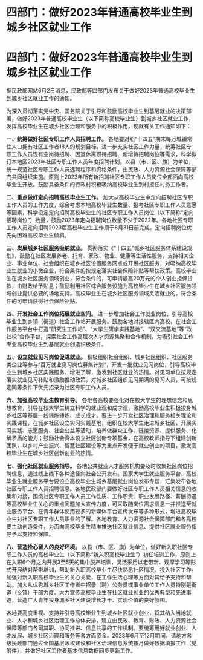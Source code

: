 # 四部门：做好2023年普通高校毕业生到城乡社区就业工作

# 四部门：做好2023年普通高校毕业生到城乡社区就业工作

据民政部网站6月2日消息，民政部等四部门发布关于做好2023年普通高校毕业生到城乡社区就业工作的通知。

为深入贯彻落实党中央、国务院关于引导和鼓励高校毕业生到基层就业的决策部署，做好2023年普通高校毕业生（以下简称高校毕业生）到城乡社区就业工作，发挥高校毕业生在城乡社区治理和服务中的积极作用，现就有关工作通知如下：

**一、统筹做好社区专职工作人员招聘工作。**
各地要对照“十四五”期末每万城镇常住人口拥有社区工作者18人的规划目标，进一步充实社区工作力量，统筹社区专职工作人员现有空岗待招聘、因退休离职待招聘、新增待招聘岗位等需求，科学拟订本地区2023年社区专职工作人员年度招聘计划。以县（市、区、旗）为单位，统一规范社区专职工作人员选聘程序和资格条件，由民政、人力资源社会保障等部门共同组织实施。原则上2023年所有新招聘社区专职工作人员岗位全部面向高校毕业生开放。鼓励具备条件的行政村积极吸纳高校毕业生到村担任村务工作者。

**二、重点做好定向招聘高校毕业生工作。**
加大从高校毕业生中定向招聘社区专职工作人员的工作力度，综合考虑本地高校毕业生数量、报考社区专职工作人员意愿等因素，科学设定定向招聘高校毕业生的社区专职工作人员岗位（以下简称“定向招聘岗位”）数量，鼓励2023年定向招聘岗位数量不少于2022年。各地社区专职工作人员定向招聘2023届高校毕业生工作须于8月31日前完成。定向招聘岗位优先向困难高校毕业生倾斜。

**三、发展城乡社区服务吸纳就业。**
贯彻落实《“十四五”城乡社区服务体系建设规划》，鼓励在社区发展养老、托育、家政、物业、健康等生活性服务，支持相关企业、事业单位、社会组织在城乡社区设置服务网点或开展社区服务，对吸纳高校毕业生就业的小微企业，符合条件的按规定落实社会保险补贴等帮扶政策。高校毕业生在城乡社区服务领域创业，符合条件的，可申请最高20万元的个人创业担保贷款，由财政给予贴息；鼓励利用社区综合服务设施为高校毕业生在城乡社区服务领域创业提供必要的场地支持。高校毕业生在城乡社区服务领域灵活就业的，符合条件的可申请获得社会保险补贴。

**四、开发社会工作岗位拓展就业空间。**
进一步增加社会工作就业岗位，引导高校毕业生到乡镇（街道）社会工作站开展服务。鼓励各地对接辖区内高校，在社会工作服务平台中打造“研究生工作站”、“大学生研学实践基地”、“双交流基地”等“政社校”合作平台，探索社会工作高层次人才资源集聚和合作机制，为吸引社会工作专业高校毕业生到基层就业创造积极条件。

**五、设立就业见习岗位促进就业。**
积极组织社会组织、城乡社区组织、社区服务类企业等参与“百万就业见习岗位募集计划”，开发一批就业见习岗位，引导高校毕业生到城乡社区实践服务、增进了解，激发到社区就业的热情。对见习单位按规定落实就业见习补贴和激励推动政策，对城乡社区组织见习期满的见习人员，可按规定同等条件下优先招录为社区专职工作人员。

**六、加强高校毕业生教育引导。**
各地各高校要强化对在校大学生的理想信念和思想教育，引导在校大学生树立科学的就业观和成才观，激励高校毕业生积极投身城乡社区等基层一线锻炼锤炼、成长成才。要进一步开发社区治理和服务相关理论和实践课程，在城乡社区设立实习实践基地，组织在校大学生走进城乡社区，开展实习实践、志愿服务、社会公益等活动，培养做群众工作、链接资源、提供服务、化解矛盾的能力；鼓励社会资本设立社区创新专项基金，在高校教师指导下组建创新团队，以乡村产业振兴、智慧社区建设等为重点开发便于就业创业的项目，激发高校毕业生在城乡社区创新创业的热情。

**七、强化社区就业服务指导。**
各地公共就业人才服务机构要及时收集社区岗位招聘信息，通过线上线下各种途径向社会公开发布。国家大学生就业服务平台、高校毕业生就业服务平台要设立高校毕业生城乡基层就业岗位发布专题，汇集发布各地社区专职工作人员招聘信息。各地民政部门要做好社区专职工作人员相关信息的收集和对接，围绕社区专职工作人员工作性质、工作职责、职业发展路径、薪酬待遇等高校毕业生关心的重点问题加大宣传力度，可采取随岗位需求信息一并推送至就业服务平台、在青年群体使用较多的新媒体平台宣传发布等多种形式，增进高校毕业生对社区专职工作人员职业的了解。各地教育、人力资源社会保障部门和各高校要主动创造条件，为面向高校毕业生精准推送社区就业信息、提供社区就业服务指导予以支持和保障。

**八、营造拴心留人的良好环境。**
以县（市、区、旗）为单位，做好新入职社区专职工作人员的高校毕业生（以下简称“新入职高校毕业生”）初任培训工作，原则上在入职6个月之内开展3至5天的集中脱产培训，灵活采用以老带新、观摩学习等形式开展结对帮带培训，帮助新入职高校毕业生尽快熟悉社区情况、投入社区工作。加强对新入职高校毕业生的关心关爱，在工作生活心理等方面对其给予支持和帮助。加大从优秀城乡社区工作者中招录（聘）公务员或事业单位工作人员特别是街道（乡镇）干部力度。大力宣传高校毕业生在社区就业创业的优秀典型和先进事迹，营造广大青年投身城乡社区建设增长才干、实现价值的良好氛围。

各地要高度重视、支持并引导高校毕业生到城乡社区就业创业，将其纳入当地就业、人才和城乡社区治理工作总体安排，建立由民政、教育、财政、人力资源社会保障等部门各司其职、协同推进、信息共享的工作机制。要统筹用好就业创业、人才发展、城乡社区治理和服务等各方面资金。2023年6月至12月期间，请地方各级民政部门通过全国基层政权建设和社区治理信息系统按月做好数据填报工作（见附件），并做好社区工作者基本信息数据同步更新工作。

